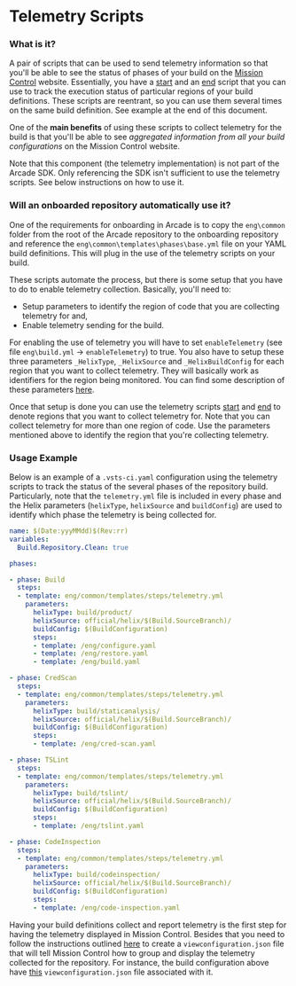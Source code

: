 # Telemetry Scripts

### What is it?

A pair of scripts that can be used to send telemetry information so that you'll be able to see the status of phases of your build on the [Mission Control](http://mc.dot.net/) website. Essentially, you have a [start](../../eng/common/templates/steps/telemetry-start.yml) and an [end](../../eng/common/templates/steps/telemetry-end.yml) script that you can use to track the execution status of particular regions of your build definitions. These scripts are reentrant, so you can use them several times on the same build definition. See example at the end of this document.

One of the **main benefits** of using these scripts to collect telemetry for the build is that you'll be able to see *aggregated information from all your build configurations* on the Mission Control website. 

Note that this component (the telemetry implementation) is not part of the Arcade SDK. Only referencing the SDK isn't sufficient to use the telemetry scripts. See below instructions on how to use it.

### Will an onboarded repository automatically use it?

One of the requirements for onboarding in Arcade is to copy the `eng\common` folder from the root of the Arcade repository to the onboarding repository and reference the  `eng\common\templates\phases\base.yml` file on your YAML build definitions. This will plug in the use of the telemetry scripts on your build. 

These scripts automate the process, but there is some setup that you have to do to enable telemetry collection. Basically, you'll need to:

- Setup parameters to identify the region of code that you are collecting telemetry for and,
- Enable telemetry sending for the build.

For enabling the use of telemetry you will have to set `enableTelemetry` (see file `eng\build.yml` -> `enableTelemetry`) to true. You also have to setup these three parameters `_HelixType`, `_HelixSource` and `_HelixBuildConfig` for each region that you want to collect telemetry. They will basically work as identifiers for the region being monitored. You can find some description of these parameters [here](https://github.com/dotnet/arcade/blob/master/eng/common/templates/phases/base.yml). 

Once that setup is done you can use the telemetry scripts [start](../../eng/common/templates/steps/telemetry-start.yml) and [end](../../eng/common/templates/steps/telemetry-end.yml) to denote regions that you want to collect telemetry for. Note that you can collect telemetry for more than one region of code. Use the parameters mentioned above to identify the region that you're collecting telemetry.

### Usage Example

Below is an example of a `.vsts-ci.yaml` configuration using the telemetry scripts to track the status of the several phases of the repository build. Particularly, note that the `telemetry.yml` file is included in every phase and the Helix parameters (`helixType`, `helixSource` and `buildConfig`) are used to identify which phase the telemetry is being collected for.


```yaml
name: $(Date:yyyMMdd)$(Rev:rr)
variables:
  Build.Repository.Clean: true

phases:

- phase: Build
  steps:
  - template: eng/common/templates/steps/telemetry.yml
    parameters:
      helixType: build/product/
      helixSource: official/helix/$(Build.SourceBranch)/
      buildConfig: $(BuildConfiguration)
      steps:
      - template: /eng/configure.yaml
      - template: /eng/restore.yaml
      - template: /eng/build.yaml

- phase: CredScan
  steps:
  - template: eng/common/templates/steps/telemetry.yml
    parameters:
      helixType: build/staticanalysis/
      helixSource: official/helix/$(Build.SourceBranch)/
      buildConfig: $(BuildConfiguration)
      steps:
      - template: /eng/cred-scan.yaml

- phase: TSLint
  steps:
  - template: eng/common/templates/steps/telemetry.yml
    parameters:
      helixType: build/tslint/
      helixSource: official/helix/$(Build.SourceBranch)/
      buildConfig: $(BuildConfiguration)
      steps:
      - template: /eng/tslint.yaml

- phase: CodeInspection
  steps:
  - template: eng/common/templates/steps/telemetry.yml
    parameters:
      helixType: build/codeinspection/
      helixSource: official/helix/$(Build.SourceBranch)/
      buildConfig: $(BuildConfiguration)
      steps:
      - template: /eng/code-inspection.yaml
```

Having your build definitions collect and report telemetry is the first step for having the telemetry displayed in Mission Control. Besides that you need to follow the instructions outlined [here](https://github.com/dotnet/core-eng/wiki/MissionControlConfiguration) to create a `viewconfiguration.json` file that will tell Mission Control how to group and display the telemetry collected for the repository. For instance, the build configuration above have [this](https://github.com/dotnet/core-eng/blob/master/mission-control-config/dotnet/helix/viewconfiguration.json) `viewconfiguration.json` file associated with it.